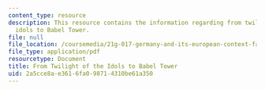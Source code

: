 ```yaml
---
content_type: resource
description: This resource contains the information regarding from twilight of the
  idols to Babel Tower.
file: null
file_location: /coursemedia/21g-017-germany-and-its-european-context-fall-2002/2a5cce8ae3616fa098714310be61a350_MIT21G_017F02_lec_3.pdf
file_type: application/pdf
resourcetype: Document
title: From Twilight of the Idols to Babel Tower
uid: 2a5cce8a-e361-6fa0-9871-4310be61a350
---
```

